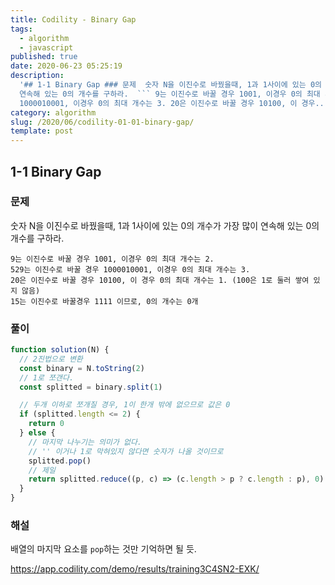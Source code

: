 ```yaml
---
title: Codility - Binary Gap
tags:
  - algorithm
  - javascript
published: true
date: 2020-06-23 05:25:19
description:
  '## 1-1 Binary Gap ### 문제  숫자 N을 이진수로 바꿨을때, 1과 1사이에 있는 0의 개수가 가장 많이
  연속해 있는 0의 개수를 구하라.  ``` 9는 이진수로 바꿀 경우 1001, 이경우 0의 최대 개수는 2. 529는 이진수로 바꿀 경우
  1000010001, 이경우 0의 최대 개수는 3. 20은 이진수로 바꿀 경우 10100, 이 경우...'
category: algorithm
slug: /2020/06/codility-01-01-binary-gap/
template: post
---
```


## 1-1 Binary Gap

### 문제

숫자 N을 이진수로 바꿨을때, 1과 1사이에 있는 0의 개수가 가장 많이 연속해 있는 0의 개수를 구하라.

```
9는 이진수로 바꿀 경우 1001, 이경우 0의 최대 개수는 2.
529는 이진수로 바꿀 경우 1000010001, 이경우 0의 최대 개수는 3.
20은 이진수로 바꿀 경우 10100, 이 경우 0의 최대 개수는 1. (100은 1로 둘러 쌓여 있지 않음)
15는 이진수로 바꿀경우 1111 이므로, 0의 개수는 0개
```

### 풀이

```javascript
function solution(N) {
  // 2진법으로 변환
  const binary = N.toString(2)
  // 1로 쪼갠다.
  const splitted = binary.split(1)

  // 두개 이하로 쪼개질 경우, 1이 한개 밖에 없으므로 값은 0
  if (splitted.length <= 2) {
    return 0
  } else {
    // 마지막 나누기는 의미가 없다.
    // '' 이거나 1로 막혀있지 않다면 숫자가 나올 것이므로
    splitted.pop()
    // 제일
    return splitted.reduce((p, c) => (c.length > p ? c.length : p), 0)
  }
}
```

### 해설

배열의 마지막 요소를 `pop`하는 것만 기억하면 될 듯.

https://app.codility.com/demo/results/training3C4SN2-EXK/

